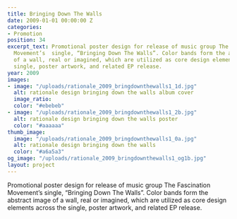 ```yaml
---
title: Bringing Down The Walls
date: 2009-01-01 00:00:00 Z
categories:
- Promotion
position: 34
excerpt_text: Promotional poster design for release of music group The Fascination
  Movement’s  single, “Bringing Down The Walls”. Color bands form the abstract image
  of a wall, real or imagined, which are utilized as core design elements across the
  single, poster artwork, and related EP release.
year: 2009
images:
- image: "/uploads/rationale_2009_bringdownthewalls1_1d.jpg"
  alt: rationale design bringing down the walls album cover
  image_ratio: 
  color: "#ebebeb"
- image: "/uploads/rationale_2009_bringdownthewalls1_2b.jpg"
  alt: rationale design bringing down the walls poster
  color: "#aaaaaa"
thumb_image:
  image: "/uploads/rationale_2009_bringdownthewalls1_0a.jpg"
  alt: rationale design bringing down the walls
  color: "#a6a5a3"
og_image: "/uploads/rationale_2009_bringdownthewalls1_og1b.jpg"
layout: project
---
```


Promotional poster design for release of music group The Fascination Movement’s  single, “Bringing Down The Walls”. Color bands form the abstract image of a wall, real or imagined, which are utilized as core design elements across the single, poster artwork, and related EP release.